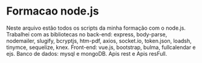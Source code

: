 # Formacao node.js
 Neste arquivo estão todos os scripts da minha formação com o node.js. Trabalhei com as bibliotecas no back-end: express, body-parse, nodemailer, slugify, bcryptjs, htm-pdf, axios, socket.io, token.json, loadsh, tinymce, sequelize, knex. Front-end: vue.js, bootstrap, bulma, fullcalendar e ejs. Banco de dados: mysql e mongoDB.
 Apis rest e Apis resFull.
